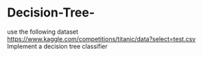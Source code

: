 # Decision-Tree-
use the following dataset
https://www.kaggle.com/competitions/titanic/data?select=test.csv
Implement a decision tree classifier 

